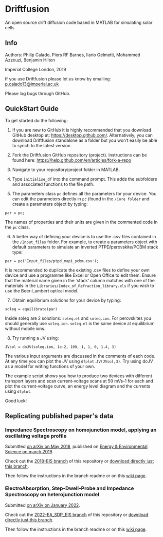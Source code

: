 # Driftfusion
An open source drift diffusion code based in MATLAB for simulating solar cells

## Info
Authors: Philip Calado, Piers RF Barnes, Ilario Gelmetti, Mohammed Azzouzi, Benjamin Hilton

Imperial College London, 2019

If you use Driftfusion please let us know by emailing:
p.calado13@imperial.ac.uk

Please log bugs through GitHub.

## QuickStart Guide

To get started do the following:
 
1.	If you are new to GitHub it is highly recommended that you download GitHub desktop at: https://desktop.github.com/.
Alternatively, you can download Driftfusion standalone as a folder but you won’t easily be able to synch to the latest version.

2.	Fork the Driftfusion GitHub repository (project). Instructions can be found here: https://help.github.com/en/articles/fork-a-repo 

3.	Navigate to your repository/project folder in MATLAB.

4.	Type `initialise_df` into the command prompt. This adds the subfolders and associated functions to the file path.

5.	The parameters class `pc` defines all the parameters for your device. You can edit the parameters directly in `pc` (found in the `/Core folder` and create  a parameters object by typing:
 
`par = pc;`

The  names of properties and their units are given in the commented code in the `pc` class.
	
6. 	A better way of defining your device is to use the .csv files contained in the `/Input_files` folder. For example, to create a parameters object with default parameters to simulate an inverted PTPD/perovskite/PCBM stack type:

`par = pc('Input_files/ptpd_mapi_pcbm.csv');`

It is recommended to duplicate the existing .csv files to define your own device and use a programme like Excel or Open Office to edit them. Ensure that the material name given in the 'stack' column matches with one of the materials in the `Libraries/Index_of_Refraction_library.xls` if you wish to use the Beer-Lambert optical model.

7.	Obtain equilibrium solutions for your device by typing:
 
`soleq = equilibrate(par)`
 
Inside soleq are 2 solutions: `soleq.el` and `soleq.ion`. For perovskites you should generally use `soleq.ion`. `soleq.el` is the same device at equilibrium without mobile ions.
 
8.	Try running a JV using:
 
`JVsol = doJV(soleq.ion, 1e-2, 100, 1, 1, 0, 1.4, 3)`
 
The various input arguments are discussed in the comments of each code. At any time you can plot the JV using `dfplot.JV(JVsol,3)`.
Try using doJV as a model for writing functions of your own.

The example script shows you how to produce two devices with different transport layers and scan current-voltage scans at 50 mVs-1 for each and plot the current-voltage curve, an energy level diagram and the currents using `dfplot`.

Good luck!

## Replicating published paper's data

### Impedance Spectroscopy on homojunction model, applying an oscillating voltage profile

Submitted [on arXiv on May 2018](https://arxiv.org/abs/1805.06446), published on [Energy & Environmental Science on march 2019](https://pubs.rsc.org/en/content/articlelanding/2019/ee/c8ee02362j).

Check out the [2018-EIS branch](https://github.com/barnesgroupICL/Driftfusion/tree/2018-EIS) of this repository or [download directly just this branch](https://github.com/barnesgroupICL/Driftfusion/archive/2018-EIS.zip).

Then follow the instructions in the branch readme or on this [wiki page](https://github.com/barnesgroupICL/Driftfusion/wiki/2018-Impedance-Spectroscopy-on-homojunction-model).

### ElectroAbsorption, Step-Dwell-Probe and Impedance Spectroscopy on heterojunction model

Submitted [on arXiv on January 2022](https://arxiv.org/abs/2201.02175).

Check out the [2022-EA\_SDP\_EIS branch](https://github.com/barnesgroupICL/Driftfusion/tree/2022-EA_SDP_EIS) of this repository or [download directly just this branch](https://github.com/barnesgroupICL/Driftfusion/archive/2022-EA_SDP_EIS.zip).

Then follow the instructions in the branch readme or on this [wiki page](https://github.com/barnesgroupICL/Driftfusion/wiki/2022-ElectroAbsorbance,-Step-Dwell-Probe-and-EIS-on-heterojunction-model).
